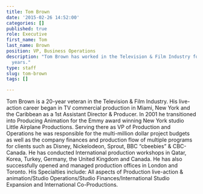 ```yaml
---
title: Tom Brown
date: '2015-02-26 14:52:00'
categories: []
published: true
role: Executive
first_name: Tom
last_name: Brown
position: VP, Business Operations
description: "​Tom Brown has worked in the Television & Film Industry for over 20
  years."
type: staff
slug: tom-brown
tags: []

---
```

Tom Brown is a 20-year veteran in the Television & Film Industry. His live-action career began in TV commercial production in Miami, New York and the Caribbean as a 1st Assistant Director & Producer. In 2001 he transitioned into Producing Animation for the Emmy award winning New York studio Little Airplane Productions. Serving there as VP of Production and Operations he was responsible for the multi-million dollar project budgets as well as the company finances and production flow of multiple programs for clients such as Disney, Nickelodeon, Sprout, BBC “cbeebies” & CBC-Canada. He has conducted International production workshops in Qatar, Korea, Turkey, Germany, the United Kingdom and Canada. He has also successfully opened and managed production offices in London and Toronto. His Specialties include: All aspects of Production live-action & animation/Studio Operations/Studio Finances/International Studio Expansion and International Co-Productions.

